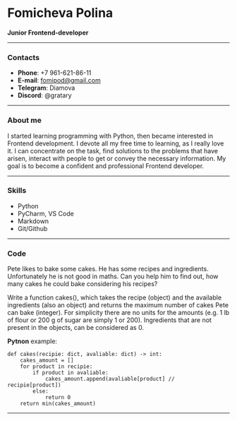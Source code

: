 # Fomicheva Polina
**Junior Frontend-developer**
***
### Contacts
* **Phone**: +7 961-621-86-11
* **E-mail**: fomipod@gmail.com
* **Telegram**: Diamova
* **Discord**: @gratary
***
### About me
I started learning programming with Python, then became interested in Frontend development. I devote all my free time to learning, as I really love it. I can concentrate on the task, find solutions to the problems that have arisen, interact with people to get or convey the necessary information. My goal is to become a confident and professional Frontend developer.
***
### Skills
* Python
* PyCharm, VS Code
* Markdown
* Git/Github
***
### Code
Pete likes to bake some cakes. He has some recipes and ingredients. Unfortunately he is not good in maths. Can you help him to find out, how many cakes he could bake considering his recipes?

Write a function cakes(), which takes the recipe (object) and the available ingredients (also an object) and returns the maximum number of cakes Pete can bake (integer). For simplicity there are no units for the amounts (e.g. 1 lb of flour or 200 g of sugar are simply 1 or 200). Ingredients that are not present in the objects, can be considered as 0.

**Pytnon** example:
```
def cakes(recipie: dict, avaliable: dict) -> int:
    cakes_amount = []
    for product in recipie:
        if product in avaliable:
            cakes_amount.append(avaliable[product] // recipie[product])
        else:
            return 0
    return min(cakes_amount)
```
***
